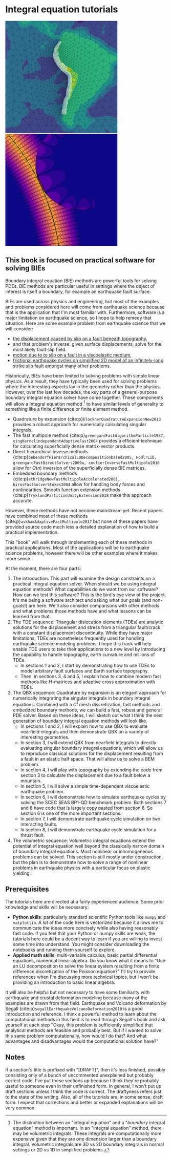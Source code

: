 # Integral equation tutorials

<img src="tdes/sa_mesh.svg" width="350px"><img src="c1qbx/qbx_single.svg" width="350px">

## This book is focused on practical software for solving BIEs

Boundary integral equation (BIE) methods are powerful tools for solving PDEs. BIE methods are particular useful in settings where the object of interest is itself a boundary, for example an earthquake fault surface.

BIEs are used across physics and engineering, but most of the examples and problems considered here will come from earthquake science because that is the application that I'm most familiar with. Furthermore, software is a major limitation on earthquake science, so I hope to help remedy that situation. Here are some example problem from earthquake science that we will consider:

* [the displacement caused by slip on a fault beneath topography.](./tdes/sa_tdes)
* and that problem's inverse: given surface displacements, solve for the most likely fault slip field.
* [motion due to to slip on a fault in a viscoelastic medium.](./c1qbx/part5_viscoelastic.ipynb)
* [frictional earthquake cycles on simplified 2D model of an infinitely-long strike slip fault](./c1qbx/part6_qd.ipynb)
amongst many other problems.

Historically, BIEs have been limited to solving problems with simple linear physics. As a result, they have typically been used for solving problems where the interesting aspects lay in the geometry rather than the physics. However, over the last few decades, the key parts of a general-purpose boundary integral equation solver have come together. These components will allow a integral equation method [^ies] to have similar levels of generality to something like a finite difference or finite element method.

[^ies]: The distinction between an "integral equation" and a "*boundary* integral equation" method is important. In an "integral equation" method, there may be volumetric integrals. These integrals are computationally more expensive given that they are one dimension larger than a boundary integral. Volumetric integrals are 3D vs 2D boundary integrals in normal settings or 2D vs 1D in simplified problems.

* Quadrature by expansion {cite:p}`klocknerQuadratureExpansionNew2013` provides a robust approach for numerically calculating singular integrals.
* The fast multipole method {cite:p}`greengardFastAlgorithmParticle1987, yingKernelindependentAdaptiveFast2004` provides a efficient technique for calculating superficially dense matrix-vector products.
* Direct hierarchical inverse methods {cite:p}`bebendorfHierarchicalLUDecompositionbased2005, HodlrLib, greengardFastDirectSolvers2009a, coulierInverseFastMultipole2016` allow for $O(n)$ inversion of the superficially dense BIE matrices.
* Embedded boundary methods {cite:p}`ethridgeNewFastMultipoleAccelerated2001, birosFastSolverStokes2004` allow for handling body forces and nonlinearities. Smooth function extension methods {cite:p}`fryklundPartitionUnityExtension2018` make this approach accurate.

However, these methods have not become mainstream yet. Recent papers have combined most of these methods {cite:p}`askhamAdaptiveFastMultipole2017` but none of these papers have provided source code much less a detailed explanation of how to build a practical implementation.

This "book" will walk through implementing each of these methods in practical applications. Most of the applications will be to earthquake science problems, however there will be other examples where it makes more sense.

At the moment, there are four parts:

1. The introduction: This part will examine the design constraints on a practical integral equation solver. When should we be using integral equation methods? What capabilities do we want from our software? How can we test this software? This is the bird's eye view of the project. It's me being a software architect and asking what our goals (and non-goals!) are here. We'll also consider comparisons with other methods and what problems those methods have and what lessons can be learned from that.
2. The TDE sequence: Triangular dislocation elements (TDEs) are analytic solutions for the displacement and stress from a triangular fault/crack with a constant displacement discontinuity. While they have major limitations, TDEs are nonetheless frequently used for handling earthquake science modeling problems. I hope this track will help enable TDE users to take their applications to a new level by introducing the capability to handle topography, earth curvature and millions of TDEs.
    * In sections 1 and 2, I start by demonstrating how to use TDEs to model arbitrary fault surfaces and Earth surface topography.
    * Then, in sections 3, 4 and 5, I explain how to combine modern fast methods like H-matrices and adaptive cross approximation with TDEs.
3. The QBX sequence: Quadrature by expansion is an elegant approach for numerically integrating the singular integrals in boundary integral equations. Combined with a $C^1$ mesh discretization, fast methods and embedded boundary methods, we can build a fast, robust and general PDE solver. Based on these ideas, I will sketch out what I think the next generation of boundary integral equation methods will look like.
    * In sections 1 and 2, I will explain how to use QBX to evaluate nearfield integrals and then demonstrate QBX on a variety of interesting geometries.
    * In section 3, I will extend QBX from nearfield integrals to directly evaluating singular boundary integral equations, which will allow us to reproduce classical solutions for the displacement resulting from a fault in an elastic half space. That will allow us to solve a BEM problem.
    * In section 4, I will play with topography by extending the code from section 3 to calculate the displacement due to a fault below a mountain.
    * In section 5, I will solve a simple time-dependent viscoelastic earthquake problem.
    * In section 6, I will demonstrate how to simulate earthquake cycles by solving the SCEC SEAS BP1-QD benchmark problem. Both sections 7 and 8 have code that is largely copy pasted from section 6. So section 6 is one of the more important sections.
    * In section 7, I will demonstrate earthquake cycle simulation on two interacting faults.
    * In section 8, I will demonstrate earthquake cycle simulation for a thrust fault.
4. The volumetric sequence: Volumetric integral equations extend the potential of integral equation well beyond the classically narrow domain of boundary integral equations. Most nonlinear or inhomogeneous problems can be solved. This section is still mostly under construction, but the plan is to demonstrate how to solve a range of nonlinear problems in earthquake physics with a particular focus on plastic yielding.

## Prerequisites

The tutorials here are directed at a fairly experienced audience. Some prior knowledge and skills will be necessary:

* **Python skills**: particularly standard scientific Python tools like `numpy` and `matplotlib`. A lot of the code here is vectorized because it allows me to communicate the ideas more concisely while also having reasonably fast code. If you feel that your Python or numpy skills are weak, the tutorials here could be a decent way to learn if you are willing to invest some time into understand. You might consider downloading the notebooks and running them yourself to explore.
* **Applied math skills**: multi-variable calculus, basic partial differential equations, numerical linear algebra. Do you know what it means to "Use an LU decomposition to solve the linear system resulting from a finite difference discretization of the Poisson equation?" I'll try to provide references when I'm discussing more technical topics, but I won't be providing an introduction to basic linear algebra.

It will also be helpful but not necessary to have some familiarity with earthquake and crustal deformation modeling because many of the examples are drawn from that field. Earthquake and Volcano deformation by Segall {cite:p}`segallEarthquakeVolcanoDeformation2010` is a good introduction and reference. I think a powerful method to learn about the computational methods in this field is to read through Segall's book and ask yourself at each step "Okay, this problem is sufficiently simplified that analytical methods are feasible and probably best. But if I wanted to solve this same problem computationally, how would I do that? And what advantages and disadvantages would the computational solution have?"

## Notes

If a section's title is prefixed with "[DRAFT]", then it's less finished, possibly consisting only of a bunch of uncommented unexplained but probably correct code. I've put these sections up because I think they're probably useful to someone even in their unfinished form. In general, I won't put up draft sections unless I think the code is correct. The draftyness refers just to the state of the writing. Also, all of the tutorials are, in some sense, draft form. I expect that corrections and better or expanded explanations will be very common.
